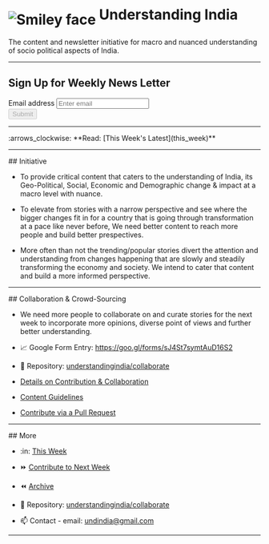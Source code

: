 # <img src="img/favicon.ico" alt="Smiley face" align="middle"> Understanding India

The content and newsletter initiative for macro and nuanced understanding of socio political aspects of India.

<!-- =========================================================================================== -->

<hr/>

## Sign Up for Weekly News Letter

<div id="SubPage_failed" style="display: none;">
    <h4>
        Request Failed! Try Again.
    </h4>
</div>

<form id="SubPage_SubForm" action="" onsubmit="submitEmail();return false;">
    <div class="form-group">
        <label for="emailInputField">Email address</label>
        <input
        id="emailInputField" type="email"
        onchange="validateForm()"
        onkeyup="validateForm()"
        onkeydown="validateForm()"
        onpaste="validateForm()"
        oninput="validateForm()"
        class="form-control" aria-describedby="emailHelp" placeholder="Enter email" />
    </div>
    <button id="submitButton" class="btn btn-primary" disabled=true>Submit</button>
</form>

<div id="SubPage_SubSuccessful" style="display: none;">
    <h4>
        Thank you for Subscribing.
    </h4>
</div>

<div id="SubPage_processing" style="display: none;">
    <h4>
        Processing Request...
    </h4>
</div>

<!-- =========================================================================================== -->

<hr/>
:arrows_clockwise: **Read: [This Week's Latest](this_week)**

<!-- =========================================================================================== -->

<hr/>
## Initiative

- To provide critical content that caters to the understanding of India, its Geo-Political, Social,
Economic and Demographic change & impact at a macro level with nuance.

- To elevate from stories with a narrow perspective and see where the bigger changes fit in for a
country that is going through transformation at a pace like never before, We need better content
to reach more people and build better prespectives.

- More often than not the trending/popular stories divert the attention and understanding from
changes happening that are slowly and steadily transforming the economy and society. We intend
to cater that content and build a more informed perspective.

<!-- =========================================================================================== -->

<hr/>
## Collaboration & Crowd-Sourcing

- We need more people to collaborate on and curate stories for the next week to incorporate
more opinions, diverse point of views and further better understanding.

- :chart_with_upwards_trend: Google Form Entry: https://goo.gl/forms/sJ4St7symtAuD16S2
- :star2: Repository: [understandingindia/collaborate](https://github.com/understandingindia/collaborate)
- [Details on Contribution & Collaboration](next_week/#collaborate-and-contribute)
- [Content Guidelines](next_week/#content-guidelines)
- [Contribute via a Pull Request](next_week/#pull-request-guide)

<!-- =========================================================================================== -->

<hr/>
## More

- :in: [This Week](this_week)

- :fast_forward: [Contribute to Next Week](next_week)

<!-- #ToDo #WeeklyReleaseUpdate To be updated, every weekly release: point to latest archive page -->
- :rewind: [Archive](archive/2018/october/oct22_oct28/)

- :star2: Repository: [understandingindia/collaborate](https://github.com/understandingindia/collaborate)

- :mailbox: Contact - email: undindia@gmail.com

<!-- =========================================================================================== -->

<hr/>

<i class="fas fa-globe-asia fa-lg"></i>
<i class="fas fa-rupee-sign fa-lg"></i>
<i class="fab fa-github-alt fa-lg"></i>
<i class="fas fa-code fa-lg"></i>

<!-- =========================================================================================== -->

[^*]: Last Updated: `2018/11`

<!-- =========================================================================================== -->

<script>

function validateForm() {
    var emailField =  $("#emailInputField")[0].value
    var isEmailValid = emailField.match(/^([\w.%+-]+)@([\w-]+\.)+([\w]{2,})$/i)

    if (isEmailValid == null) {
        document.getElementById("submitButton").disabled=true
        return false
    }

    document.getElementById("submitButton").disabled=false
    return true
}

function submitEmail() {
    isValidForm = validateForm()
    if (!isValidForm) {
        return
    }

    var emailField =  document.getElementById("emailInputField").value

    var url = "https://rp-dbasvc.appspot.com/add-email-undindia"

    document.getElementById("SubPage_SubForm").style.display = "none"
    document.getElementById("SubPage_failed").style.display = "none"
    document.getElementById("SubPage_SubSuccessful").style.display = "none"
    document.getElementById("SubPage_processing").style.display = "block"

    fetch(url, {
        method: "POST",
        headers: {
            "Accept": "application/json",
            "Content-Type": "application/json"
        },
        body: JSON.stringify({
            email: emailField
        })
    })
    .then(handleResponse)
    .then(handleSuccess)
    .catch(handleErrors)
}

function handleResponse(response) {
    if (!response.ok) {
        throw Error(response.statusText)
    }
    return response
}

function handleSuccess(response) {
    document.getElementById("SubPage_failed").style.display = "none"
    document.getElementById("SubPage_processing").style.display = "none"
    document.getElementById("SubPage_SubForm").style.display = "none"
    document.getElementById("SubPage_SubSuccessful").style.display = "block"
}

function handleErrors(error) {
    document.getElementById("SubPage_SubSuccessful").style.display = "none"
    document.getElementById("SubPage_processing").style.display = "none"
    document.getElementById("SubPage_failed").style.display = "block"
    document.getElementById("SubPage_SubForm").style.display = "block"
}

</script>
